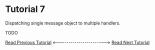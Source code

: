 # Tutorial 7
Dispatching single message object to multiple handlers.

TODO

  
[Read Previous Tutorial](../tutorial6) &lt;-----------------------&gt; [Read Next Tutorial](../tutorial8) 

